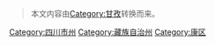 > 本文内容由[Category:甘孜](https://zh.wikipedia.org/wiki/Category:甘孜)转换而来。






















[Category:四川市州](https://zh.wikipedia.org/wiki/Category:四川市州 "wikilink") [Category:藏族自治州](https://zh.wikipedia.org/wiki/Category:藏族自治州 "wikilink") [Category:康区](https://zh.wikipedia.org/wiki/Category:康区 "wikilink")